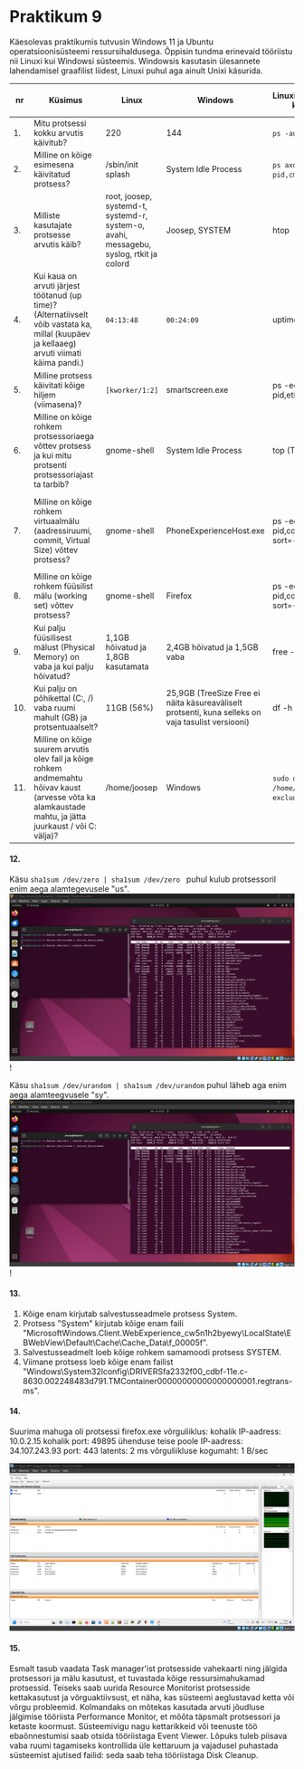 # Praktikum 9 

Käesolevas praktikumis tutvusin Windows 11 ja Ubuntu operatsioonisüsteemi ressursihaldusega. Õppisin tundma erinevaid tööriistu nii Linuxi kui Windowsi süsteemis. Windowsis kasutasin ülesannete lahendamisel graafilist liidest, Linuxi puhul aga ainult Unixi käsurida.

| nr  | Küsimus  | Linux  | Windows  | Linuxis kasutatud käsklus  | Windowsis kasutatud käsklus  |
|---|---|---|---|---|---|
| 1.  | Mitu protsessi kokku arvutis käivitub?  | 220  | 144  | ```ps -aux \| wc -l``` | Task Manager -> jõudlus  |
| 2.  | Milline on kõige esimesena käivitatud protsess?  | /sbin/init splash  | System Idle Process  | ```ps axo``` <br> ```pid,cmdcomm,etime```   | Process Explorer -> Start  |
| 3.  | Milliste kasutajate protsesse arvutis käib?  | root, joosep, systemd-t, systemd-r, system-o, avahi, messagebu, syslog, rtkit ja colord   | Joosep, SYSTEM  | htop  | Process Explorer -> View -> Select Columns -> User Name  |
| 4.  | Kui kaua on arvuti järjest töötanud (up time)? (Alternatiivselt võib vastata ka, millal (kuupäev ja kellaaeg) arvuti viimati käima pandi.)  | ```04:13:48```  | ```00:24:09```  | uptime  | Task Manager -> jõudlus -> CPU -> Tööaeg  |
| 5.  | Milline protsess käivitati kõige hiljem (viimasena)?  | ```[kworker/1:2]```  | smartscreen.exe  | ps -eo pid,etime,cmd  | Process Explorer (starttime tulp)  |
| 6.  | Milline on kõige rohkem protsessoriaega võttev protsess ja kui mitu protsenti protsessoriajast ta tarbib?  | gnome-shell  | System Idle Process  | top (TIME+ tulp)  | Process Explorer -> View -> Select Columns -> Process Performance -> CPU Time  |
| 7.  | Milline on kõige rohkem virtuaalmälu (aadressiruumi, commit, Virtual Size) võttev protsess?  | gnome-shell  | PhoneExperienceHost.exe  | ps -eo pid,comm,vsz --sort=-vsz  | Process Explorer -> View -> Select Columns -> Process Memory -> Virtual Size  |
| 8.  | Milline on kõige rohkem füüsilist mälu (working set) võttev protsess?  | gnome-shell  | Firefox  | ps -eo pid,comm,rsz --sort=-rsz  | Task Manager -> Processes (memory veerg)  |
| 9.  | Kui palju füüsilisest mälust (Physical Memory) on vaba ja kui palju hõivatud?  | 1,1GB hõivatud ja 1,8GB kasutamata | 2,4GB hõivatud ja 1,5GB vaba  | free -h  | Task Manager -> Jõudlus  |
| 10.  | Kui palju on põhikettal (C:, /) vaba ruumi mahult (GB) ja protsentuaalselt?  | 11GB (56%)  | 25,9GB (TreeSize Free ei näita käsureaväliselt protsenti, kuna selleks on vaja tasulist versiooni)  | df -h /  | File Explorer -> See Arvuti -> Kohalik Ketas (:C)  |
| 11.  | Milline on kõige suurem arvutis olev fail ja kõige rohkem andmemahtu hõivav kaust (arvesse võta ka alamkaustade mahtu, ja jätta juurkaust / või C: välja)?  | /home/joosep  | Windows  | ```sudo du -sh /home/* --exclude=/root``` | sort -rh | head -n 10  | TreeSize -> (:C) (>Suurus)  |

#### 12. 
Käsu ```sha1sum /dev/zero | sha1sum /dev/zero ``` puhul kulub protsessoril enim aega alamtegevusele "us".
![pilt1](https://github.com/JoosepTT/Operatsioonisysteemide_praktikumid/blob/main/Pildid/Screenshot%202024-11-19%20223318.png?raw=true)!

Käsu ```sha1sum /dev/urandom | sha1sum /dev/urandom``` puhul läheb aga enim aega alamteegvusele "sy".
![pilt2](https://github.com/JoosepTT/Operatsioonisysteemide_praktikumid/blob/main/Pildid/Screenshot%202024-11-19%20223246.png?raw=true)!

#### 13. 
1. Kõige enam kirjutab salvestusseadmele protsess System.
2. Protsess "System" kirjutab kõige enam faili "MicrosoftWindows.Client.WebExperience_cw5n1h2byewy\LocaIState\EBWebView\Default\Cache\Cache_Data\f_00005f".
3. Salvestusseadmelt loeb kõige rohkem samamoodi protsess SYSTEM.
4. Viimane protsess loeb kõige enam failist "Windows\System32lconfig\DRIVERSfa2332f00_cdbf-11e.c-8630.002248483d791.TMContainer00000000000000000001.regtrans-ms".

#### 14.
Suurima mahuga oli protsessi firefox.exe võrguliiklus:
kohalik IP-aadress: 10.0.2.15
kohalik port: 49895
ühenduse teise poole IP-aadress: 34.107.243.93
port: 443
latents: 2 ms
võrguliikluse kogumaht: 1 B/sec

![pilt3](https://github.com/JoosepTT/Operatsioonisysteemide_praktikumid/blob/main/Pildid/Screenshot%202024-11-20%20003409.png?raw=true)

#### 15.
Esmalt tasub vaadata Task manager'ist protsesside vahekaarti ning jälgida protsessori ja mälu kasutust, et tuvastada kõige ressursimahukamad protsessid. Teiseks saab uurida Resource Monitorist protsesside kettakasutust ja võrguaktiivsust, et näha, kas süsteemi aeglustavad ketta või võrgu probleemid. Kolmandaks on mõtekas kasutada arvuti jõudluse jälgimise tööriista Performance Monitor, et mõõta täpsmalt protsessori ja ketaste koormust. Süsteemivigu nagu kettarikkeid või teenuste töö ebaõnnestumisi saab otsida tööriistaga Event Viewer. Lõpuks tuleb piisava vaba ruumi tagamiseks kontrollida üle kettaruum ja vajadusel puhastada süsteemist ajutised failid: seda saab teha tööriistaga Disk Cleanup.
